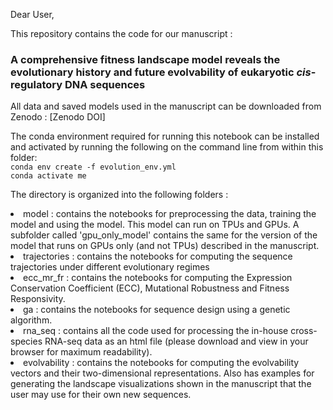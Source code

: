 Dear User,

This repository contains the code for our manuscript : 

### A comprehensive fitness landscape model reveals the evolutionary history and future evolvability of eukaryotic <i>cis</i>-regulatory DNA sequences

All data and saved models used in the manuscript can be downloaded from Zenodo : [Zenodo DOI]

The conda environment required for running this notebook can be installed and activated by running the following on the command line from within this folder: \
<code>conda env create -f evolution_env.yml </code>  \
<code>conda activate me</code>


The directory is organized into the following folders :
<li> model : contains the notebooks for preprocessing the data, training the model and using the model. This model can run on TPUs and GPUs. A subfolder called 'gpu_only_model' contains the same for the version of the model that runs on GPUs only (and not TPUs) described in the manuscript.
    
<li> trajectories : contains the notebooks for computing the sequence trajectories under different evolutionary regimes
    
<li> ecc_mr_fr : contains the notebooks for computing the Expression Conservation Coefficient (ECC), Mutational Robustness and Fitness Responsivity.
    
<li> ga : contains the notebooks for sequence design using a genetic algorithm.

<li> rna_seq : contains all the code used for processing the in-house cross-species RNA-seq data as an html file (please download and view in your browser for maximum readability).

<li> evolvability : contains the notebooks for computing the evolvability vectors and their two-dimensional representations. Also has examples for generating the landscape visualizations shown in the manuscript that the user may use for their own new sequences.
    
